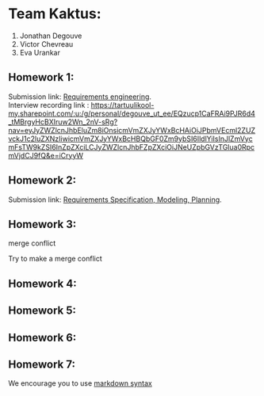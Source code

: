 # Team Kaktus:
1. Jonathan Degouve
2. Victor Chevreau
3. Eva Urankar

## Homework 1:
Submission link: [Requirements engineering](https://bitbucket.org/software-engineering-kaktus/lg10-kaktus/wiki/HW-1%20Requirements%20engineering). <br>
Interview recording link : https://tartuulikool-my.sharepoint.com/:u:/g/personal/degouve_ut_ee/EQzucp1CaFRAi9PJR6d4_tMBrgyHcBXIruw2Wn_2nV-sRg?nav=eyJyZWZlcnJhbEluZm8iOnsicmVmZXJyYWxBcHAiOiJPbmVEcml2ZUZvckJ1c2luZXNzIiwicmVmZXJyYWxBcHBQbGF0Zm9ybSI6IldlYiIsInJlZmVycmFsTW9kZSI6InZpZXciLCJyZWZlcnJhbFZpZXciOiJNeUZpbGVzTGlua0RpcmVjdCJ9fQ&e=iCryyW

## Homework 2:
Submission link: [Requirements Specification, Modeling, Planning](https://bitbucket.org/software-engineering-kaktus/lg10-kaktus/wiki/HW-2%20Requirements%20Specification,%20Modeling,%20Planning).

## Homework 3:
<Links to the solution>
merge conflict

Try to make a merge conflict
## Homework 4:
<Links to the solution>

## Homework 5:
<Links to the solution>

## Homework 6:
<Links to the solution>

## Homework 7:
<Links to the solution>

We encourage you to use [markdown syntax](https://confluence.atlassian.com/bitbucketserver/markdown-syntax-guide-776639995.html)